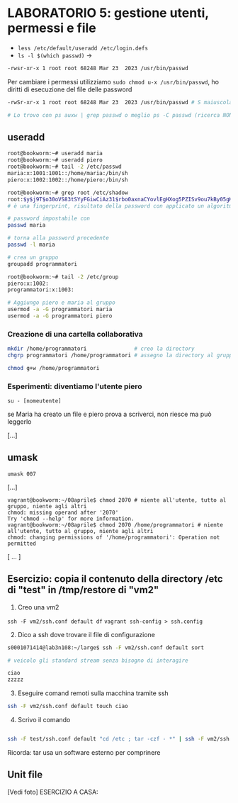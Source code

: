 # LABORATORIO 5: gestione utenti, permessi e file

- ```less /etc/default/useradd /etc/login.defs```
- ```ls -l $(which passwd)``` -> 

```sh   
-rwsr-xr-x 1 root root 68248 Mar 23  2023 /usr/bin/passwd
```

Per cambiare i permessi utilizziamo ```sudo chmod u-x /usr/bin/passwd```, ho diritti di esecuzione
del file delle password 

```sh
-rwSr-xr-x 1 root root 68248 Mar 23  2023 /usr/bin/passwd # S maiuscola

# Lo trovo con ps auxw | grep passwd o meglio ps -C passwd (ricerca NON LESSICALE )
```

## useradd

```sh
root@bookworm:~# useradd maria
root@bookworm:~# useradd piero
root@bookworm:~# tail -2 /etc/passwd
maria:x:1001:1001::/home/maria:/bin/sh
piero:x:1002:1002::/home/piero:/bin/sh

root@bookworm:~# grep root /etc/shadow
root:$y$j9T$o30oVS83tSYyFGiwCiAz31$rbo0axnaCYovlEgHXog5PZISv9ou7kBy05gK5TbiQeD:20114:0:99999:7:::
# è una fingerprint, risultato della password con applicato un algoritmo difficilmente invertibile

# password impostabile con
passwd maria

# torna alla password precedente
passwd -l maria

# crea un gruppo
groupadd programmatori

root@bookworm:~# tail -2 /etc/group
piero:x:1002:
programmatori:x:1003:

# Aggiungo piero e maria al gruppo 
usermod -a -G programmatori maria
usermod -a -G programmatori piero

```

### Creazione di una cartella collaborativa

```sh
mkdir /home/programmatori               # creo la directory
chgrp programmatori /home/programmatori # assegno la directory al gruppo

chmod g+w /home/programmatori
```

### Esperimenti: diventiamo l'utente piero

```su - [nomeutente]```

se Maria ha creato un file e piero prova a scriverci, non riesce ma può leggerlo

[...]

## umask

```umask 007```

[...]

```vagrant@bookworm:~/08aprile$ # tutti i permessi al gruppo e nient'altro
vagrant@bookworm:~/08aprile$ chmod 2070 # niente all'utente, tutto al gruppo, niente agli altri
chmod: missing operand after '2070'
Try 'chmod --help' for more information.
vagrant@bookworm:~/08aprile$ chmod 2070 /home/programmatori # niente all'utente, tutto al gruppo, niente agli altri
chmod: changing permissions of '/home/programmatori': Operation not permitted
```


[ ... ]

## Esercizio: copia il contenuto della directory /etc di "test" in /tmp/restore di "vm2"

1. Creo una vm2

```ssh -F vm2/ssh.conf default df```
```vagrant ssh-config > ssh.config```

2. Dico a ssh dove trovare il file di configurazione 

```sh
s0001071414@lab3n108:~/large$ ssh -F vm2/ssh.conf default sort

# veicolo gli standard stream senza bisogno di interagire

ciao  
zzzzz
```

3. Eseguire comand remoti sulla macchina tramite ssh

```sh
ssh -F vm2/ssh.conf default touch ciao
```

4. Scrivo il comando

```sh

ssh -F test/ssh.conf default "cd /etc ; tar -czf - *" | ssh -F vm2/ssh.conf default "mkdir -p /tmp/restore && tar -C /tmp/restore"
```
Ricorda: tar usa un software esterno per comprinere

## Unit file

[Vedi foto] ESERCIZIO A CASA: 